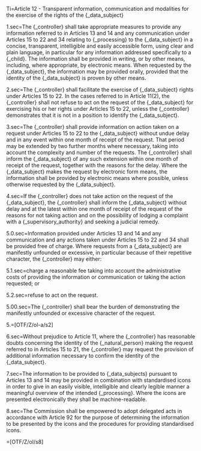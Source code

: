 Ti=Article 12 - Transparent information, communication and modalities for the exercise of the rights of the {_data_subject}

1.sec=The {_controller} shall take appropriate measures to provide any information referred to in Articles 13 and 14 and any communication under Articles 15 to 22 and 34 relating to {_processing} to the {_data_subject} in a concise, transparent, intelligible and easily accessible form, using clear and plain language, in particular for any information addressed specifically to a {_child}. The information shall be provided in writing, or by other means, including, where appropriate, by electronic means. When requested by the {_data_subject}, the information may be provided orally, provided that the identity of the {_data_subject} is proven by other means.

2.sec=The {_controller} shall facilitate the exercise of {_data_subject} rights under Articles 15 to 22. In the cases referred to in Article 11(2), the {_controller} shall not refuse to act on the request of the {_data_subject} for exercising his or her rights under Articles 15 to 22, unless the {_controller} demonstrates that it is not in a position to identify the {_data_subject}.

3.sec=The {_controller} shall provide information on action taken on a request under Articles 15 to 22 to the {_data_subject} without undue delay and in any event within one month of receipt of the request. That period may be extended by two further months where necessary, taking into account the complexity and number of the requests. The {_controller} shall inform the {_data_subject} of any such extension within one month of receipt of the request, together with the reasons for the delay. Where the {_data_subject} makes the request by electronic form means, the information shall be provided by electronic means where possible, unless otherwise requested by the {_data_subject}.

4.sec=If the {_controller} does not take action on the request of the {_data_subject}, the {_controller} shall inform the {_data_subject} without delay and at the latest within one month of receipt of the request of the reasons for not taking action and on the possibility of lodging a complaint with a {_supervisory_authority} and seeking a judicial remedy.

5.0.sec=Information provided under Articles 13 and 14 and any communication and any actions taken under Articles 15 to 22 and 34 shall be provided free of charge. Where requests from a {_data_subject} are manifestly unfounded or excessive, in particular because of their repetitive character, the {_controller} may either:

5.1.sec=charge a reasonable fee taking into account the administrative costs of providing the information or communication or taking the action requested; or

5.2.sec=refuse to act on the request.

5.00.sec=The {_controller} shall bear the burden of demonstrating the manifestly unfounded or excessive character of the request.

5.=[OTF/Z/ol-a/s2]

6.sec=Without prejudice to Article 11, where the {_controller} has reasonable doubts concerning the identity of the {_natural_person} making the request referred to in Articles 15 to 21, the {_controller} may request the provision of additional information necessary to confirm the identity of the {_data_subject}.

7.sec=The information to be provided to {_data_subjects} pursuant to Articles 13 and 14 may be provided in combination with standardised icons in order to give in an easily visible, intelligible and clearly legible manner a meaningful overview of the intended {_processing}. Where the icons are presented electronically they shall be machine-readable.

8.sec=The Commission shall be empowered to adopt delegated acts in accordance with Article 92 for the purpose of determining the information to be presented by the icons and the procedures for providing standardised icons.

=[OTF/Z/ol/s8]
